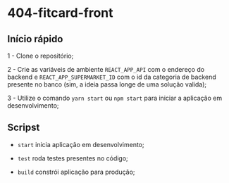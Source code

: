# 404-fitcard-front

## Início rápido

1 - Clone o repositório;

2 - Crie as variáveis de ambiente `REACT_APP_API` com o endereço do backend e `REACT_APP_SUPERMARKET_ID` com o id da categoria de backend presente no banco (sim, a ideia passa longe de uma solução valida);

3 - Utilize o comando `yarn start` ou `npm start` para iniciar a aplicação em desenvolvimento;

## Scripst

* `start` inicia aplicação em desenvolvimento;

* `test` roda testes presentes no código;

* `build` constrói aplicação para produção;